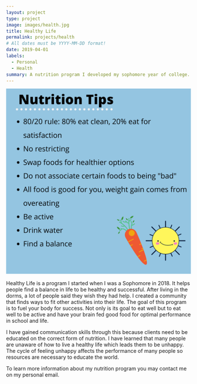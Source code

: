 ```yaml
---
layout: project
type: project
image: images/health.jpg
title: Healthy Life
permalink: projects/health
# All dates must be YYYY-MM-DD format!
date: 2019-04-01
labels:
  - Personal
  - Health
summary: A nutrition program I developed my sophomore year of college.
---
```


<img class="ui medium right floated rounded image" src="/images/nutrition.png">

Healthy Life is a program I started when I was a Sophomore in 2018. It helps people find a balance in life to be healthy and successful. After living in the dorms, a lot of people said they wish they had help. I created a community that finds ways to fit other activities into their life. The goal of this program is to fuel your body for success. Not only is its goal to eat well but to eat well to be active and have your brain fed good food for optimal performance in school and life. 

I have gained communication skills through this because clients need to be educated on the correct form of nutrition. I have learned that many people are unaware of how to live a healthy life which leads them to be unhappy. The cycle of feeling unhappy affects the performance of many people so resources are necessary to educate the world. 

To learn more information about my nutrition program you may contact me on my personal email.

